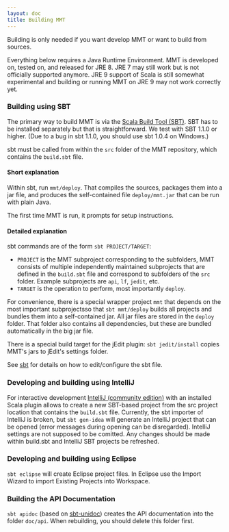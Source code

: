 ```yaml
---
layout: doc
title: Building MMT
---
```


Building is only needed if you want develop MMT or want to build from sources.

Everything below requires a Java Runtime Environment.
MMT is developed on, tested on, and released for JRE 8.
JRE 7 may still work but is not officially supported anymore.
JRE 9 support of Scala is still somewhat experimental and building or running MMT on JRE 9 may not work correctly yet.

### Building using SBT

The primary way to build MMT is via the [Scala Build Tool (SBT)](http://www.scala-sbt.org/).
SBT has to be installed separately but that is straightforward.
We test with SBT 1.1.0 or higher. (Due to a bug in sbt 1.1.0, you should use sbt 1.0.4 on Windows.)

sbt must be called from within the `src` folder of the MMT repository, which contains the `build.sbt` file.

#### Short explanation

Within sbt, run `mmt/deploy`. That compiles the sources, packages them into a jar file, and produces the self-contained file `deploy/mmt.jar` that can be run with plain Java.

The first time MMT is run, it prompts for setup instructions.

#### Detailed explanation

sbt commands are of the form `sbt PROJECT/TARGET`:

* `PROJECT` is the MMT subproject corresponding to the subfolders, MMT consists of multiple independently maintained subprojects that are defined in the `build.sbt` file and correspond to subfolders of the `src` folder. Example subprojects are `api`, `lf`, `jedit`, etc.
* `TARGET` is the operation to perform, most importantly `deploy`.

For convenience, there is a special wrapper project `mmt` that depends on the most important subprojectsso that `sbt mmt/deploy` builds all projects and bundles them into a self-contained jar.
All jar files are stored in the `deploy` folder.
That folder also contains all dependencies, but these are bundled automatically in the big jar file.

There is a special build target for the jEdit plugin: `sbt jedit/install` copies MMT's jars to jEdit's settings folder.

See [sbt](sbt.html) for details on how to edit/configure the sbt file.

### Developing and building using IntelliJ

For interactive development [IntelliJ (community edition)](https://www.jetbrains.com/idea/) with an installed Scala plugin allows to create a new SBT-based project from the src project location that contains the `build.sbt` file. 
Currently, the sbt importer of IntelliJ is broken, but `sbt gen-idea` will generate an IntelliJ project that can be opened (error messages during opening can be disregarded).
IntelliJ settings are not supposed to be comitted. Any changes should be made within build.sbt and IntelliJ SBT projects be refreshed.

### Developing and building using Eclipse

`sbt eclipse` will create Eclipse project files. In Eclipse use the Import Wizard to import Existing Projects into Workspace.

### Building the API Documentation

`sbt apidoc` (based on [sbt-unidoc](https://github.com/sbt/sbt-unidoc)) creates the API documentation into the folder `doc/api`.
When rebuilding, you should delete this folder first.

<!-- TODO adapt to git
The `svn:auto-props` svn property of the toplevel folder ensures that new files (e.g., html, css, and js) get proper MIME types when added to the repository. (Files with wrong mime types will not be properly served by the SVN webserver.) --> 
